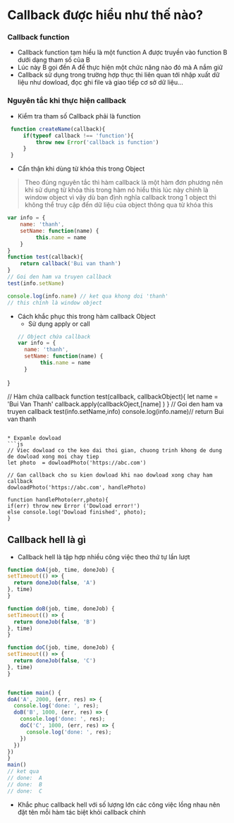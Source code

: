 # Callback được hiểu như thế nào?
### Callback function
* Callback function tạm hiểu là một function A được truyền vào function B dưới dạng tham số của B
* Lúc này B gọi đến A để thực hiện một chức năng nào đó mà A nắm giữ
* Callback sử dụng trong trường hợp thục thi liên quan tới nhập xuất dữ liệu như dowload, đọc ghi file và giao tiếp cơ sở dữ liệu...
### Nguyên tắc khi thực hiện callback
* Kiểm tra tham số Callback phải là function
```js
 function createName(callback){
     if(typeof callback !== 'function'){
         throw new Error('callback is function')
     }
 }

```
* Cẩn thận khi dùng từ khóa this trong Object
> Theo đúng nguyên tắc thì hàm callback là một hàm đơn phương nên khi sử dụng từ khóa this trong hàm nó hiểu this lúc này chính là window object vì vậy dù bạn định nghĩa callback trong 1 object thì không thể truy cập đến dữ liệu của object thông qua từ khóa this

```js
var info = {
    name: 'thanh', 
    setName: function(name) {
         this.name = name
    }
}
function test(callback){
    return callback('Bui van thanh')
}
// Goi den ham va truyen callback
test(info.setName)

console.log(info.name) // ket qua khong doi 'thanh'
// this chính là window object
```
* Cách khắc phục this trong hàm callback Object
  * Sử dụng apply or call
  ```js
  // Object chứa callback
  var info = {
    name: 'thanh', 
    setName: function(name) {
         this.name = name
    }
}

// Hàm chứa callback
function test(callback, callbackObject){
    let name = 'Bui Van Thanh'
     callback.apply(callbackOject,[name] )
}
// Goi den ham va truyen callback
test(info.setName,info)
console.log(info.name)// return Bui van thanh

  ```

  * Expamle dowload
  ```js
  // Viec dowload co the keo dai thoi gian, chuong trinh khong de dung de dowload xong moi chay tiep
let photo  = dowloadPhoto('https://abc.com')

// Gan callback cho su kien dowload khi nao dowload xong chay ham callback
dowloadPhoto('https://abc.com', handlePhoto)

function handlePhoto(err,photo){
  if(err) throw new Error ('Dowload error!')
  else console.log('Dowload finished', photo);
}
  ```


  ## Callback hell là gì
  * Callback hell là tập hợp nhiều công việc theo thứ tự lần lượt
  ```js
  function doA(job, time, doneJob) {
  setTimeout(() => {
    return doneJob(false, 'A')
  }, time)
}

function doB(job, time, doneJob) {
  setTimeout(() => {
    return doneJob(false, 'B')
  }, time)
}

function doC(job, time, doneJob) {
  setTimeout(() => {
    return doneJob(false, 'C')
  }, time)
}


function main() {
  doA('A', 2000, (err, res) => {
    console.log('done: ', res);
    doB('B', 1000, (err, res) => {
      console.log('done: ', res);
      doC('C', 1000, (err, res) => {
        console.log('done: ', res);
      })
    })
  })
}
main()
// ket qua
// done:  A 
// done:  B 
// done:  C
  ```
  * Khắc phuc callback hell với số lượng lớn các công việc lồng nhau nên đặt tên mỗi hàm tác biệt khỏi callback chính